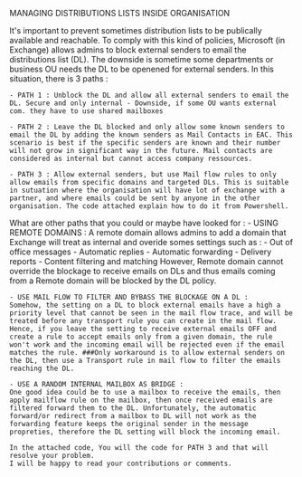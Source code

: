 MANAGING DISTRIBUTIONS LISTS INSIDE ORGANISATION

It's important to prevent sometimes distribution lists to be publically available and reachable. 
To comply with this kind of policies, Microsoft (in Exchange) allows admins to block external senders to email the distributions list (DL). 
The downside is sometime some departments or business OU needs the DL to be openened for external senders. In this situation, there is 3 paths :

    - PATH 1 : Unblock the DL and allow all external senders to email the DL. Secure and only internal - Downside, if some OU wants external com. they have to use shared mailboxes

    - PATH 2 : Leave the DL blocked and only allow some known senders to email the DL by adding the known senders as Mail Contacts in EAC. This scenario is best if the specific senders are known and their number will not grow in significant way in the future. Mail contacts are considered as internal but cannot access company ressources.

    - PATH 3 : Allow external senders, but use Mail flow rules to only allow emails from specific domains and targeted DLs. This is suitable in sutuation where the organisation will have lot of exchange with a partner, and where emails could be sent by anyone in the other organisation. The code attached explain how to do it from Powershell. 

What are other paths that you could or maybe have looked for :
    - USING REMOTE DOMAINS : 
    A remote domain allows admins to add a domain that Exchange will treat as internal and overide somes settings such as :
        - Out of office messages
        - Automatic replies
        - Automatic forwarding
        - Delivery reports
        - Content filtering and matching
    However, Remote domain cannot override the blockage to receive emails on DLs and thus emails coming from a Remote domain will be blocked by the DL policy. 

    - USE MAIL FLOW TO FILTER AND BYBASS THE BLOCKAGE ON A DL :
    Somehow, the setting on a DL to block external emails have a high a priority level that cannot be seen in the mail flow trace, and will be treated before any transport rule you can create in the mail flow. Hence, if you leave the setting to receive external emails OFF and create a rule to accept emails only from a given domain, the rule won't work and the incoming email will be rejected even if the email matches the rule. ###Only workaround is to allow external senders on the DL, then use a Transport rule in mail flow to filter the emails reaching the DL.

    - USE A RANDOM INTERNAL MAILBOX AS BRIDGE :
    One good idea could be to use a mailbox to receive the emails, then apply mailflow rule on the mailbox, then once received emails are filtered forward them to the DL. Unfortunately, the automatic forward/or redirect from a mailbox to DL will not work as the forwarding feature keeps the original sender in the message propreties, therefore the DL setting will block the incoming email. 

    In the attached code, You will the code for PATH 3 and that will resolve your problem. 
    I will be happy to read your contributions or comments. 
